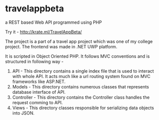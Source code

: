 # travelappbeta
a REST based Web API programmed using PHP

Try it - http://krate.ml/TravelAppBeta/

The project is a part of a travel app project which was one of my college project. The frontend was made in .NET UWP platform.

It is scripted in Object Oriented PHP. It follows MVC conventions and is structured in following way - 
 
 1) API - This directory contains a single index file that is used to interact with whole API. It acts much like a url routing system found
    on MVC frameworks like ASP.NET.
 2) Models - This directory contains numerous classes that represents database interface of API.
 3) Controller - This directory contains the Controller class handles the request comming to API.
 4) Views - This directory classes responsible for serializing data objects into JSON.
 
